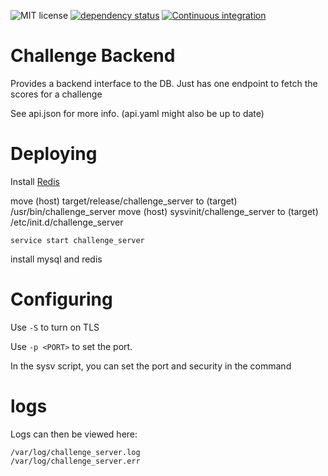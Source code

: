 ![MIT license](https://img.shields.io/github/license/bitbrain-za/challenge-backend)
[![dependency status](https://deps.rs/repo/github/bitbrain-za/challenge-backend/status.svg)](https://deps.rs/repo/github/bitbrain-za/challenge-backend)
[![Continuous integration](https://github.com/bitbrain-za/challenge-backend/actions/workflows/rust.yml/badge.svg)](https://github.com/bitbrain-za/challenge-backend/actions/workflows/rust.yml)

# Challenge Backend

Provides a backend interface to the DB.
Just has one endpoint to fetch the scores for a challenge

See api.json for more info. (api.yaml might also be up to date)

# Deploying

Install [Redis](https://redis.io/docs/install/install-redis/install-redis-on-linux/)

move (host) target/release/challenge_server to (target) /usr/bin/challenge_server
move (host) sysvinit/challenge_server to (target) /etc/init.d/challenge_server

`service start challenge_server`

install mysql and redis

# Configuring
Use `-S` to turn on TLS

Use `-p <PORT>` to set the port.

In the sysv script, you can set the port and security in the command

# logs

Logs can then be viewed here:
```
/var/log/challenge_server.log
/var/log/challenge_server.err
```
